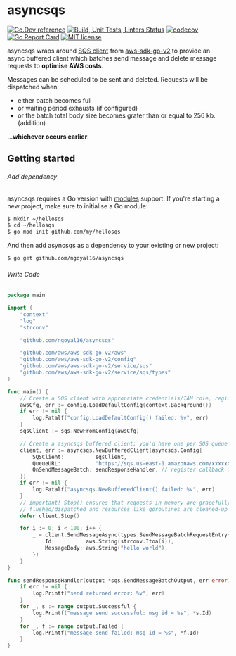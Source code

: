 # asyncsqs

[![Go.Dev reference](https://img.shields.io/badge/go.dev-reference-blue?logo=go)](https://pkg.go.dev/github.com/ngoyal16/asyncsqs?tab=doc)
[![Build, Unit Tests, Linters Status](https://github.com/ngoyal16/asyncsqs/actions/workflows/test.yml/badge.svg?branch=master)](https://github.com/ngoyal16/asyncsqs/actions/workflows/test.yml)
[![codecov](https://codecov.io/gh/ngoyal16/asyncsqs/branch/master/graph/badge.svg)](https://codecov.io/gh/ngoyal16/asyncsqs)
[![Go Report Card](https://goreportcard.com/badge/github.com/ngoyal16/asyncsqs?clear_cache=2)](https://goreportcard.com/report/github.com/ngoyal16/asyncsqs)
[![MIT license](https://img.shields.io/badge/license-MIT-brightgreen.svg)](https://opensource.org/licenses/MIT)

asyncsqs wraps around [SQS client](https://pkg.go.dev/github.com/aws/aws-sdk-go-v2/service/sqs#Client)
from [aws-sdk-go-v2](https://github.com/aws/aws-sdk-go-v2) to provide an async
buffered client which batches send message and delete message requests to
**optimise AWS costs**.

Messages can be scheduled to be sent and deleted. Requests will be dispatched
when

* either batch becomes full
* or waiting period exhausts (if configured)
* or the batch total body size becomes grater than or equal to 256 kb. (addition)

...**whichever occurs earlier**.

## Getting started

###### Add dependency

asyncsqs requires a Go version with [modules](https://github.com/golang/go/wiki/Modules)
support. If you're starting a new project, make sure to initialise a Go module:

```sh
$ mkdir ~/hellosqs
$ cd ~/hellosqs
$ go mod init github.com/my/hellosqs
```

And then add asyncsqs as a dependency to your existing or new project:

```sh
$ go get github.com/ngoyal16/asyncsqs
```

###### Write Code

```go
package main

import (
	"context"
	"log"
	"strconv"

	"github.com/ngoyal16/asyncsqs"

	"github.com/aws/aws-sdk-go-v2/aws"
	"github.com/aws/aws-sdk-go-v2/config"
	"github.com/aws/aws-sdk-go-v2/service/sqs"
	"github.com/aws/aws-sdk-go-v2/service/sqs/types"
)

func main() {
	// Create a SQS client with appropriate credentials/IAM role, region etc.
	awsCfg, err := config.LoadDefaultConfig(context.Background())
	if err != nil {
		log.Fatalf("config.LoadDefaultConfig() failed: %v", err)
	}
	sqsClient := sqs.NewFromConfig(awsCfg)

	// Create a asyncsqs buffered client; you'd have one per SQS queue
	client, err := asyncsqs.NewBufferedClient(asyncsqs.Config{
		SQSClient:          sqsClient,
		QueueURL:           "https://sqs.us-east-1.amazonaws.com/xxxxxxxxxxxx/qqqqqqqqqqqq",
		OnSendMessageBatch: sendResponseHandler, // register callback function (recommended)
	})
	if err != nil {
		log.Fatalf("asyncsqs.NewBufferedClient() failed: %v", err)
	}
	// important! Stop() ensures that requests in memory are gracefully
	// flushed/dispatched and resources like goroutines are cleaned-up
	defer client.Stop()

	for i := 0; i < 100; i++ {
		_ = client.SendMessageAsync(types.SendMessageBatchRequestEntry{
			Id:          aws.String(strconv.Itoa(i)),
			MessageBody: aws.String("hello world"),
		})
	}
}

func sendResponseHandler(output *sqs.SendMessageBatchOutput, err error) {
	if err != nil {
		log.Printf("send returned error: %v", err)
	}
	for _, s := range output.Successful {
		log.Printf("message send successful: msg id = %s", *s.Id)
	}
	for _, f := range output.Failed {
		log.Printf("message send failed: msg id = %s", *f.Id)
	}
}
```
